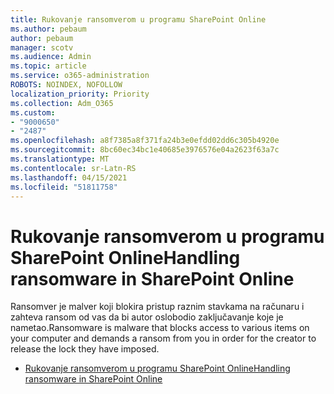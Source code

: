 ```yaml
---
title: Rukovanje ransomverom u programu SharePoint Online
ms.author: pebaum
author: pebaum
manager: scotv
ms.audience: Admin
ms.topic: article
ms.service: o365-administration
ROBOTS: NOINDEX, NOFOLLOW
localization_priority: Priority
ms.collection: Adm_O365
ms.custom:
- "9000650"
- "2487"
ms.openlocfilehash: a8f7385a8f371fa24b3e0efdd02dd6c305b4920e
ms.sourcegitcommit: 8bc60ec34bc1e40685e3976576e04a2623f63a7c
ms.translationtype: MT
ms.contentlocale: sr-Latn-RS
ms.lasthandoff: 04/15/2021
ms.locfileid: "51811758"
---
```

# <a name="handling-ransomware-in-sharepoint-online"></a><span data-ttu-id="dac64-102">Rukovanje ransomverom u programu SharePoint Online</span><span class="sxs-lookup"><span data-stu-id="dac64-102">Handling ransomware in SharePoint Online</span></span>

<span data-ttu-id="dac64-103">Ransomver je malver koji blokira pristup raznim stavkama na računaru i zahteva ransom od vas da bi autor oslobodio zaključavanje koje je nametao.</span><span class="sxs-lookup"><span data-stu-id="dac64-103">Ransomware is malware that blocks access to various items on your computer and demands a ransom from you in order for the creator to release the lock they have imposed.</span></span>
- [<span data-ttu-id="dac64-104">Rukovanje ransomverom u programu SharePoint Online</span><span class="sxs-lookup"><span data-stu-id="dac64-104">Handling ransomware in SharePoint Online</span></span>](https://docs.microsoft.com/sharepoint/troubleshoot/security/handling-ransomware-in-sharepoint-online)
